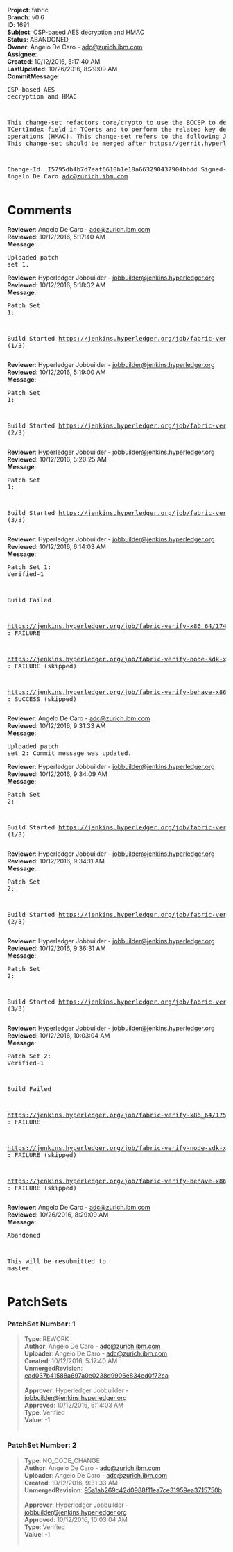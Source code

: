 <strong>Project</strong>: fabric<br><strong>Branch</strong>: v0.6<br><strong>ID</strong>: 1691<br><strong>Subject</strong>: CSP-based AES decryption and HMAC<br><strong>Status</strong>: ABANDONED<br><strong>Owner</strong>: Angelo De Caro - adc@zurich.ibm.com<br><strong>Assignee</strong>:<br><strong>Created</strong>: 10/12/2016, 5:17:40 AM<br><strong>LastUpdated</strong>: 10/26/2016, 8:29:09 AM<br><strong>CommitMessage</strong>:<br><pre>CSP-based AES decryption and HMAC

This change-set refactors core/crypto to use the BCCSP to decrypt the
TCertIndex field in TCerts and to perform the related key derivation
operations (HMAC).
This change-set refers to the following JIRA:
https://jira.hyperledger.org/browse/FAB-354
This change-set should be merged after
https://gerrit.hyperledger.org/r/#/c/1689/

Change-Id: I5795db4b7d7eaf6610b1e18a663290437904bbdd
Signed-off-by: Angelo De Caro <adc@zurich.ibm.com>
</pre><h1>Comments</h1><strong>Reviewer</strong>: Angelo De Caro - adc@zurich.ibm.com<br><strong>Reviewed</strong>: 10/12/2016, 5:17:40 AM<br><strong>Message</strong>: <pre>Uploaded patch set 1.</pre><strong>Reviewer</strong>: Hyperledger Jobbuilder - jobbuilder@jenkins.hyperledger.org<br><strong>Reviewed</strong>: 10/12/2016, 5:18:32 AM<br><strong>Message</strong>: <pre>Patch Set 1:

Build Started https://jenkins.hyperledger.org/job/fabric-verify-x86_64/1742/ (1/3)</pre><strong>Reviewer</strong>: Hyperledger Jobbuilder - jobbuilder@jenkins.hyperledger.org<br><strong>Reviewed</strong>: 10/12/2016, 5:19:00 AM<br><strong>Message</strong>: <pre>Patch Set 1:

Build Started https://jenkins.hyperledger.org/job/fabric-verify-node-sdk-x86_64/14/ (2/3)</pre><strong>Reviewer</strong>: Hyperledger Jobbuilder - jobbuilder@jenkins.hyperledger.org<br><strong>Reviewed</strong>: 10/12/2016, 5:20:25 AM<br><strong>Message</strong>: <pre>Patch Set 1:

Build Started https://jenkins.hyperledger.org/job/fabric-verify-behave-x86_64/642/ (3/3)</pre><strong>Reviewer</strong>: Hyperledger Jobbuilder - jobbuilder@jenkins.hyperledger.org<br><strong>Reviewed</strong>: 10/12/2016, 6:14:03 AM<br><strong>Message</strong>: <pre>Patch Set 1: Verified-1

Build Failed 

https://jenkins.hyperledger.org/job/fabric-verify-x86_64/1742/ : FAILURE

https://jenkins.hyperledger.org/job/fabric-verify-node-sdk-x86_64/14/ : FAILURE (skipped)

https://jenkins.hyperledger.org/job/fabric-verify-behave-x86_64/642/ : SUCCESS (skipped)</pre><strong>Reviewer</strong>: Angelo De Caro - adc@zurich.ibm.com<br><strong>Reviewed</strong>: 10/12/2016, 9:31:33 AM<br><strong>Message</strong>: <pre>Uploaded patch set 2: Commit message was updated.</pre><strong>Reviewer</strong>: Hyperledger Jobbuilder - jobbuilder@jenkins.hyperledger.org<br><strong>Reviewed</strong>: 10/12/2016, 9:34:09 AM<br><strong>Message</strong>: <pre>Patch Set 2:

Build Started https://jenkins.hyperledger.org/job/fabric-verify-x86_64/1753/ (1/3)</pre><strong>Reviewer</strong>: Hyperledger Jobbuilder - jobbuilder@jenkins.hyperledger.org<br><strong>Reviewed</strong>: 10/12/2016, 9:34:11 AM<br><strong>Message</strong>: <pre>Patch Set 2:

Build Started https://jenkins.hyperledger.org/job/fabric-verify-node-sdk-x86_64/24/ (2/3)</pre><strong>Reviewer</strong>: Hyperledger Jobbuilder - jobbuilder@jenkins.hyperledger.org<br><strong>Reviewed</strong>: 10/12/2016, 9:36:31 AM<br><strong>Message</strong>: <pre>Patch Set 2:

Build Started https://jenkins.hyperledger.org/job/fabric-verify-behave-x86_64/653/ (3/3)</pre><strong>Reviewer</strong>: Hyperledger Jobbuilder - jobbuilder@jenkins.hyperledger.org<br><strong>Reviewed</strong>: 10/12/2016, 10:03:04 AM<br><strong>Message</strong>: <pre>Patch Set 2: Verified-1

Build Failed 

https://jenkins.hyperledger.org/job/fabric-verify-x86_64/1753/ : FAILURE

https://jenkins.hyperledger.org/job/fabric-verify-node-sdk-x86_64/24/ : FAILURE (skipped)

https://jenkins.hyperledger.org/job/fabric-verify-behave-x86_64/653/ : FAILURE (skipped)</pre><strong>Reviewer</strong>: Angelo De Caro - adc@zurich.ibm.com<br><strong>Reviewed</strong>: 10/26/2016, 8:29:09 AM<br><strong>Message</strong>: <pre>Abandoned

This will be resubmitted to master.</pre><h1>PatchSets</h1><h3>PatchSet Number: 1</h3><blockquote><strong>Type</strong>: REWORK<br><strong>Author</strong>: Angelo De Caro - adc@zurich.ibm.com<br><strong>Uploader</strong>: Angelo De Caro - adc@zurich.ibm.com<br><strong>Created</strong>: 10/12/2016, 5:17:40 AM<br><strong>UnmergedRevision</strong>: [ead037b41588a697a0e0238d9906e834ed0f72ca](https://github.com/hyperledger-gerrit-archive/fabric/commit/ead037b41588a697a0e0238d9906e834ed0f72ca)<br><br><strong>Approver</strong>: Hyperledger Jobbuilder - jobbuilder@jenkins.hyperledger.org<br><strong>Approved</strong>: 10/12/2016, 6:14:03 AM<br><strong>Type</strong>: Verified<br><strong>Value</strong>: -1<br><br></blockquote><h3>PatchSet Number: 2</h3><blockquote><strong>Type</strong>: NO_CODE_CHANGE<br><strong>Author</strong>: Angelo De Caro - adc@zurich.ibm.com<br><strong>Uploader</strong>: Angelo De Caro - adc@zurich.ibm.com<br><strong>Created</strong>: 10/12/2016, 9:31:33 AM<br><strong>UnmergedRevision</strong>: [95a1ab269c42d0988f11ea7ce31959ea3715750b](https://github.com/hyperledger-gerrit-archive/fabric/commit/95a1ab269c42d0988f11ea7ce31959ea3715750b)<br><br><strong>Approver</strong>: Hyperledger Jobbuilder - jobbuilder@jenkins.hyperledger.org<br><strong>Approved</strong>: 10/12/2016, 10:03:04 AM<br><strong>Type</strong>: Verified<br><strong>Value</strong>: -1<br><br></blockquote>